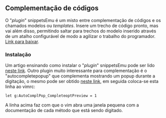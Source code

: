 Complementação de códigos
-------------------------

O "*plugin*" snippetsEmu é um misto entre complementação de códigos e
os chamados modelos ou *templates*. Insere um trecho de código pronto,
mas vai além disso, permitindo saltar para trechos do modelo inserido
através de um atalho configurável de modo a agilizar o trabalho do
programador.
[Link para baixar](http://www.vim.org/scripts/script.php?script_id=1318).

### Instalação
Um artigo ensinando como instalar o "*plugin*" snippetsEmu pode ser lido
[neste link](http://vivaotux.blogspot.com/2008/03/instalando-o-plugin-snippetsemu-no-vim.html).
Outro plugin muito interessante para complementação é o "autocompletepopup"
que complementa mostrando um popup durante a digitação, o mesmo pode ser obtido
[neste link](http://www.vim.org/scripts/script.php?script_id=1879),
em seguida coloca-se esta linha ao vimrc:

```
let g:AutoComplPop_CompleteoptPreview = 1
```

A linha acima faz com que o vim abra uma janela pequena com a documentação
de cada método que está sendo digitado.
